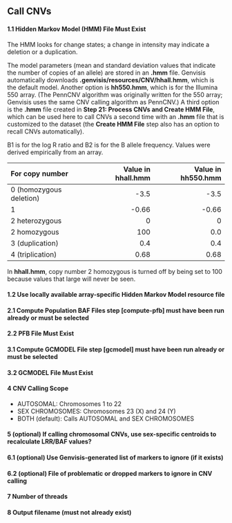 ## Call CNVs

#### 1.1 Hidden Markov Model (HMM) File Must Exist
The HMM looks for change states; a change in intensity may indicate a deletion or a duplication.

The model parameters (mean and standard deviation values that indicate the number of copies of an allele) are stored in an **.hmm** file. Genvisis automatically downloads **.genvisis/resources/CNV/hhall.hmm**, which is the default model. Another option is **hh550.hmm**, which is for the Illumina 550 array. (The PennCNV algorithm was originally written for the 550 array; Genvisis uses the same CNV calling algorithm as PennCNV.) A third option is the **.hmm** file created in **Step 21: Process CNVs and Create HMM File**, which can be used here to call CNVs a second time with an **.hmm** file that is customized to the dataset (the **Create HMM File** step also has an option to recall CNVs automatically).

B1 is for the log R ratio and B2 is for the B allele frequency. Values were derived empirically from an array.

| For copy number | Value in **hhall.hmm** | Value in **hh550.hmm** |
| :--- | ---: | ---: |
| 0 (homozygous deletion) | -3.5 | -3.5 |
| 1 | -0.66 | -0.66 |
| 2 heterozygous | 0 | 0 |
| 2 homozygous | 100 | 0.0 |
| 3 (duplication) | 0.4 | 0.4 |
| 4 (triplication) | 0.68 | 0.68 |

In **hhall.hmm**, copy number 2 homozygous is turned off by being set to 100 because values that large will never be seen.

#### 1.2 Use locally available array-specific Hidden Markov Model resource file

#### 2.1 Compute Population BAF Files step [compute-pfb] must have been run already or must be selected

#### 2.2 PFB File Must Exist

#### 3.1 Compute GCMODEL File step [gcmodel] must have been run already or must be selected

#### 3.2 GCMODEL File Must Exist

#### 4 CNV Calling Scope
* AUTOSOMAL: Chromosomes 1 to 22
* SEX CHROMOSOMES: Chromosomes 23 (X) and 24 (Y)
* BOTH (default): Calls AUTOSOMAL and SEX CHROMOSOMES

#### 5 (optional) If calling chromosomal CNVs, use sex-specific centroids to recalculate LRR/BAF values?

#### 6.1 (optional) Use Genvisis-generated list of markers to ignore (if it exists)

#### 6.2 (optional) File of problematic or dropped markers to ignore in CNV calling

#### 7 Number of threads

#### 8 Output filename (must not already exist)
